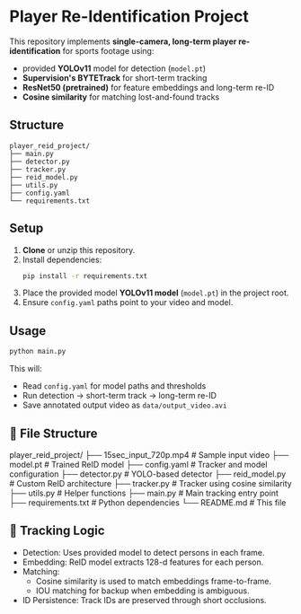 
# Player Re-Identification Project

This repository implements **single-camera, long-term player re-identification** for sports footage using:

- provided **YOLOv11** model for detection (`model.pt`)
- **Supervision's BYTETrack** for short-term tracking
- **ResNet50 (pretrained)** for feature embeddings and long-term re-ID
- **Cosine similarity** for matching lost-and-found tracks

## Structure

```
player_reid_project/
├── main.py
├── detector.py
├── tracker.py
├── reid_model.py
├── utils.py
├── config.yaml
└── requirements.txt
```

## Setup

1. **Clone** or unzip this repository.
2. Install dependencies:
   ```bash
   pip install -r requirements.txt
   ```
3. Place the provided model **YOLOv11 model** (`model.pt`) in the project root.
4. Ensure `config.yaml` paths point to your video and model.

## Usage

```bash
python main.py
```

This will:
- Read `config.yaml` for model paths and thresholds
- Run detection → short-term track → long-term re-ID
- Save annotated output video as `data/output_video.avi`

## 📁 File Structure

player_reid_project/
├── 15sec_input_720p.mp4       # Sample input video
├── model.pt                   # Trained ReID model
├── config.yaml                # Tracker and model configuration
├── detector.py                # YOLO-based detector
├── reid_model.py              # Custom ReID architecture
├── tracker.py                 # Tracker using cosine similarity
├── utils.py                   # Helper functions
├── main.py                    # Main tracking entry point
├── requirements.txt           # Python dependencies
└── README.md                  # This file

## 🧪 Tracking Logic

- Detection: Uses provided model to detect persons in each frame.
- Embedding: ReID model extracts 128-d features for each person.
- Matching:
  - Cosine similarity is used to match embeddings frame-to-frame.
  - IOU matching for backup when embedding is ambiguous.
- ID Persistence: Track IDs are preserved through short occlusions.
